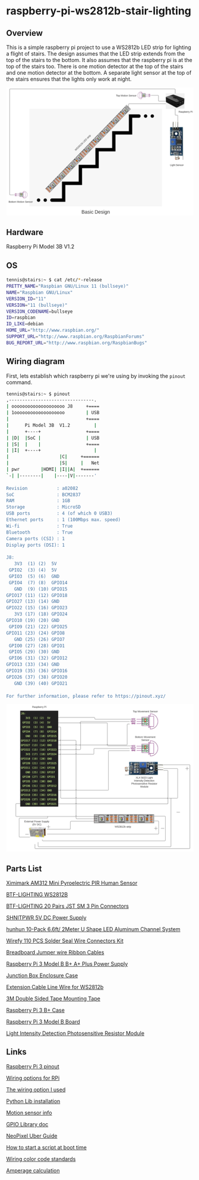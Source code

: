 # raspberry-pi-ws2812b-stair-lighting

## Overview
This is a simple raspberry pi project to use a WS2812b LED strip for lighting a flight of stairs. The design assumes that the LED strip extends from the top of the stairs to the bottom. It also assumes that the raspberry pi is at the top of the stairs too.  There is one motion detector at the top of the stairs and one motion detector at the bottom. A separate light sensor at the top of the stairs ensures that the lights only work at night.

![](.README_images/basic-design.png)

## Hardware
Raspberry Pi Model 3B  V1.2

## OS
```bash
tennis@stairs:~ $ cat /etc/*-release
PRETTY_NAME="Raspbian GNU/Linux 11 (bullseye)"
NAME="Raspbian GNU/Linux"
VERSION_ID="11"
VERSION="11 (bullseye)"
VERSION_CODENAME=bullseye
ID=raspbian
ID_LIKE=debian
HOME_URL="http://www.raspbian.org/"
SUPPORT_URL="http://www.raspbian.org/RaspbianForums"
BUG_REPORT_URL="http://www.raspbian.org/RaspbianBugs"
```

## Wiring diagram
First, lets establish which raspberry pi we're using by invoking the `pinout` command.
```bash
tennis@stairs:~ $ pinout
,--------------------------------.
| oooooooooooooooooooo J8     +====
| 1ooooooooooooooooooo        | USB
|                             +====
|      Pi Model 3B  V1.2         |
|      +----+                 +====
| |D|  |SoC |                 | USB
| |S|  |    |                 +====
| |I|  +----+                    |
|                   |C|     +======
|                   |S|     |   Net
| pwr        |HDMI| |I||A|  +======
`-| |--------|    |----|V|-------'

Revision           : a02082
SoC                : BCM2837
RAM                : 1GB
Storage            : MicroSD
USB ports          : 4 (of which 0 USB3)
Ethernet ports     : 1 (100Mbps max. speed)
Wi-fi              : True
Bluetooth          : True
Camera ports (CSI) : 1
Display ports (DSI): 1

J8:
   3V3  (1) (2)  5V
 GPIO2  (3) (4)  5V
 GPIO3  (5) (6)  GND
 GPIO4  (7) (8)  GPIO14
   GND  (9) (10) GPIO15
GPIO17 (11) (12) GPIO18
GPIO27 (13) (14) GND
GPIO22 (15) (16) GPIO23
   3V3 (17) (18) GPIO24
GPIO10 (19) (20) GND
 GPIO9 (21) (22) GPIO25
GPIO11 (23) (24) GPIO8
   GND (25) (26) GPIO7
 GPIO0 (27) (28) GPIO1
 GPIO5 (29) (30) GND
 GPIO6 (31) (32) GPIO12
GPIO13 (33) (34) GND
GPIO19 (35) (36) GPIO16
GPIO26 (37) (38) GPIO20
   GND (39) (40) GPIO21

For further information, please refer to https://pinout.xyz/
```

![](.README_images/wiring.png)

## Parts List
[Ximimark AM312 Mini Pyroelectric PIR Human Sensor](https://www.amazon.com/gp/product/B07G1S5LS5/ref=ppx_yo_dt_b_asin_title_o07_s02?ie=UTF8&psc=1)

[BTF-LIGHTING WS2812B](https://www.amazon.com/gp/product/B01CDTEG1O/ref=ppx_yo_dt_b_asin_title_o07_s01?ie=UTF8&psc=1)

[BTF-LIGHTING 20 Pairs JST SM 3 Pin Connectors](https://www.amazon.com/gp/product/B01DC0KIT2/ref=ppx_yo_dt_b_asin_title_o07_s01?ie=UTF8&psc=1)

[SHNITPWR 5V DC Power Supply](https://www.amazon.com/gp/product/B07TSKK4FR/ref=ppx_yo_dt_b_asin_title_o07_s01?ie=UTF8&th=1)

[hunhun 10-Pack 6.6ft/ 2Meter U Shape LED Aluminum Channel System](https://www.amazon.com/gp/product/B07F923CXW/ref=ppx_yo_dt_b_asin_title_o07_s00?ie=UTF8&psc=1)

[Wirefy 110 PCS Solder Seal Wire Connectors Kit](https://www.amazon.com/gp/product/B01M0EZBYQ/ref=ppx_yo_dt_b_asin_title_o00_s00?ie=UTF8&th=1)

[Breadboard Jumper wire Ribbon Cables](https://www.amazon.com/gp/product/B06XRV92ZB/ref=ppx_yo_dt_b_asin_title_o09_s00?ie=UTF8&psc=1)

[Raspberry Pi 3 Model B B+ A+ Plus Power Supply](https://www.amazon.com/gp/product/B01N336XEU/ref=ppx_yo_dt_b_asin_title_o02_s00?ie=UTF8&th=1)

[Junction Box Enclosure Case](https://www.amazon.com/gp/product/B07DYYTSDR/ref=ppx_yo_dt_b_asin_title_o01_s00?ie=UTF8&psc=1)

[Extension Cable Line Wire for WS2812b](https://www.amazon.com/gp/product/B06Y4716V7/ref=ppx_yo_dt_b_asin_title_o01_s02?ie=UTF8&psc=1)

[3M Double Sided Tape Mounting Tape](https://www.amazon.com/gp/product/B082WW5NSM/ref=ppx_yo_dt_b_asin_title_o08_s00?ie=UTF8&th=1)

[Raspberry Pi 3 B+ Case](https://www.amazon.com/gp/product/B079M96KWZ/ref=ppx_yo_dt_b_asin_title_o06_s01?ie=UTF8&psc=1)

[Raspberry Pi 3 Model B Board](https://www.amazon.com/Raspberry-Pi-MS-004-00000024-Model-Board/dp/B01LPLPBS8/ref=sr_1_3?keywords=raspberry+pi+3&qid=1644695196&sprefix=rasp%2Caps%2C135&sr=8-3)

[Light Intensity Detection Photosensitive Resistor Module](https://www.amazon.com/gp/product/B07QKJPWCG/ref=ppx_yo_dt_b_asin_title_o00_s00?ie=UTF8&psc=1)
## Links
[Raspberry Pi 3 pinout](http://pinout.xyz/)

[Wiring options for RPi](https://learn.adafruit.com/neopixels-on-raspberry-pi/raspberry-pi-wiring)

[The wiring option I used](https://learn.adafruit.com/assets/63928)

[Python Lib installation](https://learn.adafruit.com/neopixels-on-raspberry-pi/python-usage)

[Motion sensor info](https://projects.raspberrypi.org/en/projects/physical-computing/11)

[GPIO Library doc](https://gpiozero.readthedocs.io/en/stable/api_input.html#motionsensor-d-sun-pir)

[NeoPixel Uber Guide](https://gpiozero.readthedocs.io/en/stable/api_input.html#motionsensor-d-sun-pir)

[How to start a script at boot time](https://www.dexterindustries.com/howto/run-a-program-on-your-raspberry-pi-at-startup/)

[Wiring color code standards](https://www.allaboutcircuits.com/textbook/reference/chpt-2/wiring-color-codes/)

[Amperage calculation](https://electronics.stackexchange.com/questions/396313/ws2812b-5050-60-led-per-meter-300-led-strip-power-issues)

